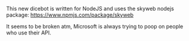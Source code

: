 This new dicebot is written for NodeJS and uses the skyweb nodejs package: https://www.npmjs.com/package/skyweb

It seems to be broken atm, Microsoft is always trying to poop on people who use their API.
